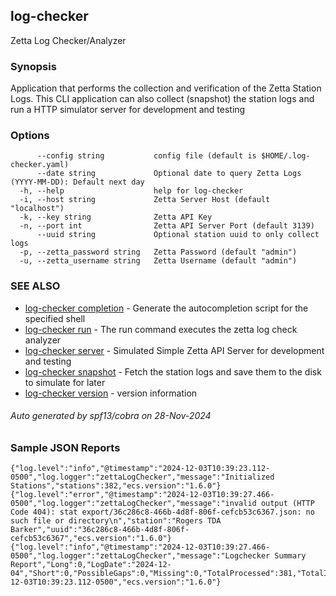## log-checker

Zetta Log Checker/Analyzer

### Synopsis

Application that performs the collection and verification of the Zetta Station Logs.
This CLI application can also collect (snapshot) the station logs and run a HTTP simulator server for development and testing

### Options

```
      --config string           config file (default is $HOME/.log-checker.yaml)
      --date string             Optional date to query Zetta Logs (YYYY-MM-DD): Default next day
  -h, --help                    help for log-checker
  -i, --host string             Zetta Server Host (default "localhost")
  -k, --key string              Zetta API Key
  -n, --port int                Zetta API Server Port (default 3139)
      --uuid string             Optional station uuid to only collect logs
  -p, --zetta_password string   Zetta Password (default "admin")
  -u, --zetta_username string   Zetta Username (default "admin")
```

### SEE ALSO

-   [log-checker completion](docs/log-checker_completion.md) - Generate the autocompletion script for the specified shell
-   [log-checker run](docs/log-checker_run.md) - The run command executes the zetta log check analyzer
-   [log-checker server](docs/log-checker_server.md) - Simulated Simple Zetta API Server for development and testing
-   [log-checker snapshot](docs/log-checker_snapshot.md) - Fetch the station logs and save them to the disk to simulate for later
-   [log-checker version](docs/log-checker_version.md) - version information

###### Auto generated by spf13/cobra on 28-Nov-2024

### Sample JSON Reports

```
{"log.level":"info","@timestamp":"2024-12-03T10:39:23.112-0500","log.logger":"zettaLogChecker","message":"Initialized Stations","stations":382,"ecs.version":"1.6.0"}
{"log.level":"error","@timestamp":"2024-12-03T10:39:27.466-0500","log.logger":"zettaLogChecker","message":"invalid output (HTTP Code 404): stat export/36c286c8-466b-4d8f-806f-cefcb53c6367.json: no such file or directory\n","station":"Rogers TDA Barker","uuid":"36c286c8-466b-4d8f-806f-cefcb53c6367","ecs.version":"1.6.0"}
{"log.level":"info","@timestamp":"2024-12-03T10:39:27.466-0500","log.logger":"zettaLogChecker","message":"Logchecker Summary Report","Long":0,"LogDate":"2024-12-04","Short":0,"PossibleGaps":0,"Missing":0,"TotalProcessed":381,"TotalIncomplete":1,"type":"summary","ProcessedDate":"2024-12-03T10:39:23.112-0500","ecs.version":"1.6.0"}
```
